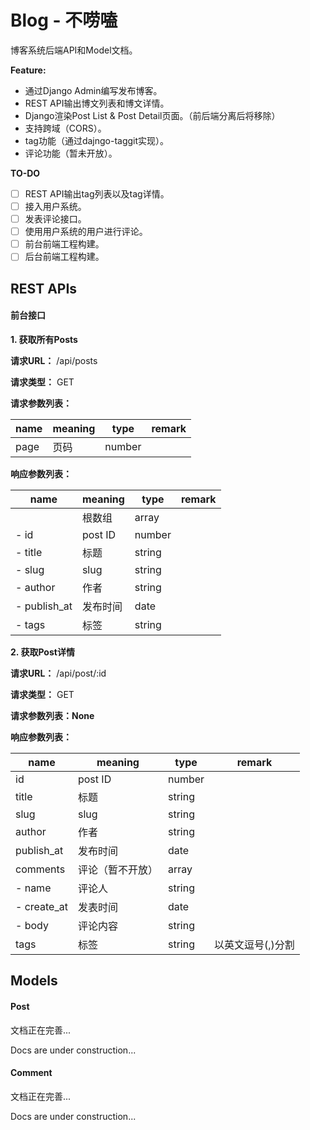 # Blog - 不唠嗑

博客系统后端API和Model文档。

**Feature:**
- 通过Django Admin编写发布博客。
- REST API输出博文列表和博文详情。
- Django渲染Post List & Post Detail页面。（前后端分离后将移除）
- 支持跨域（CORS）。
- tag功能（通过dajngo-taggit实现）。
- 评论功能（暂未开放）。

**TO-DO**
- [ ] REST API输出tag列表以及tag详情。
- [ ] 接入用户系统。
- [ ] 发表评论接口。
- [ ] 使用用户系统的用户进行评论。
- [ ] 前台前端工程构建。
- [ ] 后台前端工程构建。

## REST APIs

#### 前台接口

**1. 获取所有Posts**

**请求URL：** /api/posts

**请求类型：** GET

**请求参数列表：**

name | meaning | type | remark
---- | --- | --- | ---
page | 页码 | number |

**响应参数列表：**

name | meaning | type | remark
---- | --- | --- | ---
    | 根数组 | array |
- id | post ID | number |
- title | 标题 | string |
- slug | slug | string |
- author | 作者 | string |
- publish_at | 发布时间 | date |
- tags | 标签 | string |

**2. 获取Post详情**

**请求URL：** /api/post/:id

**请求类型：** GET

**请求参数列表：None**

**响应参数列表：**

name | meaning | type | remark
---- | --- | --- | ---
id | post ID | number |
title | 标题 | string |
slug | slug | string |
author | 作者 | string |
publish_at | 发布时间 | date |
comments | 评论（暂不开放） | array |
- name | 评论人 | string | 
- create_at | 发表时间 | date | 
- body | 评论内容 | string | 
tags | 标签 | string | 以英文逗号(,)分割

## Models

#### Post

文档正在完善...

Docs are under construction...

#### Comment

文档正在完善...

Docs are under construction...